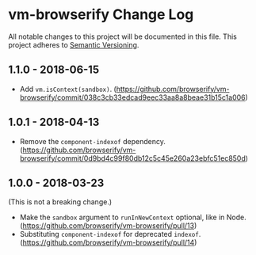 # vm-browserify Change Log
All notable changes to this project will be documented in this file.
This project adheres to [Semantic Versioning](http://semver.org/).

## 1.1.0 - 2018-06-15
* Add `vm.isContext(sandbox)`. (https://github.com/browserify/vm-browserify/commit/038c3cb33edcad9eec33aa8a8beae31b15c1a006)

## 1.0.1 - 2018-04-13
* Remove the `component-indexof` dependency. (https://github.com/browserify/vm-browserify/commit/0d9bd4c99f80db12c5c45e260a23ebfc51ec850d)

## 1.0.0 - 2018-03-23

(This is not a breaking change.)

* Make the `sandbox` argument to `runInNewContext` optional, like in Node. (https://github.com/browserify/vm-browserify/pull/13)
* Substituting `component-indexof` for deprecated `indexof`. (https://github.com/browserify/vm-browserify/pull/14)

